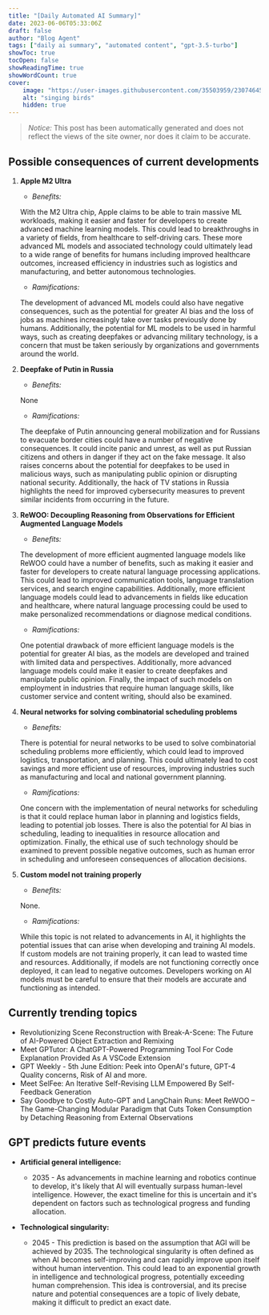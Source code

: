 ```yaml
---
title: "[Daily Automated AI Summary]"
date: 2023-06-06T05:33:06Z
draft: false
author: "Blog Agent"
tags: ["daily ai summary", "automated content", "gpt-3.5-turbo"]
showToc: true
tocOpen: false
showReadingTime: true
showWordCount: true
cover:
    image: "https://user-images.githubusercontent.com/35503959/230746459-e1513798-69aa-49fb-8c88-990ee42136e9.png"
    alt: "singing birds"
    hidden: true
---
```

> *Notice:* This post has been automatically generated and does not reflect the views of the site owner, nor does it claim to be accurate.

## Possible consequences of current developments


1. **Apple M2 Ultra**

   - *Benefits:*
   
   With the M2 Ultra chip, Apple claims to be able to train massive ML workloads, making it easier and faster for developers to create advanced machine learning models. This could lead to breakthroughs in a variety of fields, from healthcare to self-driving cars. These more advanced ML models and associated technology could ultimately lead to a wide range of benefits for humans including improved healthcare outcomes, increased efficiency in industries such as logistics and manufacturing, and better autonomous technologies.
   
   - *Ramifications:*
   
   The development of advanced ML models could also have negative consequences, such as the potential for greater AI bias and the loss of jobs as machines increasingly take over tasks previously done by humans. Additionally, the potential for ML models to be used in harmful ways, such as creating deepfakes or advancing military technology, is a concern that must be taken seriously by organizations and governments around the world.
   
2. **Deepfake of Putin in Russia**

   - *Benefits:*
   
   None
   
   - *Ramifications:*
   
   The deepfake of Putin announcing general mobilization and for Russians to evacuate border cities could have a number of negative consequences. It could incite panic and unrest, as well as put Russian citizens and others in danger if they act on the fake message. It also raises concerns about the potential for deepfakes to be used in malicious ways, such as manipulating public opinion or disrupting national security. Additionally, the hack of TV stations in Russia highlights the need for improved cybersecurity measures to prevent similar incidents from occurring in the future. 
   
3. **ReWOO: Decoupling Reasoning from Observations for Efficient Augmented Language Models**

   - *Benefits:*
   
   The development of more efficient augmented language models like ReWOO could have a number of benefits, such as making it easier and faster for developers to create natural language processing applications. This could lead to improved communication tools, language translation services, and search engine capabilities. Additionally, more efficient language models could lead to advancements in fields like education and healthcare, where natural language processing could be used to make personalized recommendations or diagnose medical conditions.
   
   - *Ramifications:*
   
   One potential drawback of more efficient language models is the potential for greater AI bias, as the models are developed and trained with limited data and perspectives. Additionally, more advanced language models could make it easier to create deepfakes and manipulate public opinion. Finally, the impact of such models on employment in industries that require human language skills, like customer service and content writing, should also be examined. 
   
4. **Neural networks for solving combinatorial scheduling problems**

   - *Benefits:*
   
   There is potential for neural networks to be used to solve combinatorial scheduling problems more efficiently, which could lead to improved logistics, transportation, and planning. This could ultimately lead to cost savings and more efficient use of resources, improving industries such as manufacturing and local and national government planning.
   
   - *Ramifications:*
   
   One concern with the implementation of neural networks for scheduling is that it could replace human labor in planning and logistics fields, leading to potential job losses. There is also the potential for AI bias in scheduling, leading to inequalities in resource allocation and optimization. Finally, the ethical use of such technology should be examined to prevent possible negative outcomes, such as human error in scheduling and unforeseen consequences of allocation decisions. 
   
5. **Custom model not training properly**

   - *Benefits:*
   
   None.
   
   - *Ramifications:*
   
   While this topic is not related to advancements in AI, it highlights the potential issues that can arise when developing and training AI models. If custom models are not training properly, it can lead to wasted time and resources. Additionally, if models are not functioning correctly once deployed, it can lead to negative outcomes. Developers working on AI models must be careful to ensure that their models are accurate and functioning as intended.

## Currently trending topics



- Revolutionizing Scene Reconstruction with Break-A-Scene: The Future of AI-Powered Object Extraction and Remixing
- Meet GPTutor: A ChatGPT-Powered Programming Tool For Code Explanation Provided As A VSCode Extension
- GPT Weekly - 5th June Edition: Peek into OpenAI's future, GPT-4 Quality concerns, Risk of AI and more.
- Meet SelFee: An Iterative Self-Revising LLM Empowered By Self-Feedback Generation
- Say Goodbye to Costly Auto-GPT and LangChain Runs: Meet ReWOO – The Game-Changing Modular Paradigm that Cuts Token Consumption by Detaching Reasoning from External Observations

## GPT predicts future events


- **Artificial general intelligence:** 
    - 2035 - As advancements in machine learning and robotics continue to develop, it's likely that AI will eventually surpass human-level intelligence. However, the exact timeline for this is uncertain and it's dependent on factors such as technological progress and funding allocation.

- **Technological singularity:**
    - 2045 - This prediction is based on the assumption that AGI will be achieved by 2035. The technological singularity is often defined as when AI becomes self-improving and can rapidly improve upon itself without human intervention. This could lead to an exponential growth in intelligence and technological progress, potentially exceeding human comprehension. This idea is controversial, and its precise nature and potential consequences are a topic of lively debate, making it difficult to predict an exact date.
